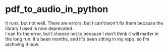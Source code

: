 # pdf_to_audio_in_python
It runs, but not well. There are errors, but I can't/won't fix them because the library I used is now deprecated. <br>
I can fix the error, but I choose not to because I don't think it will matter in the long run. It's been months, and it's been sitting in my repo, so I'm archiving it now.
